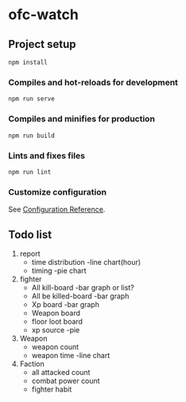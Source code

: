 # ofc-watch

## Project setup
```
npm install
```

### Compiles and hot-reloads for development
```
npm run serve
```

### Compiles and minifies for production
```
npm run build
```

### Lints and fixes files
```
npm run lint
```

### Customize configuration
See [Configuration Reference](https://cli.vuejs.org/config/).


## Todo list
1. report
   * time distribution -line chart(hour)
   * timing -pie chart
2. fighter
   * All kill-board -bar graph or list?
   * All be killed-board -bar graph
   * Xp board -bar graph
   * Weapon board
   * floor loot board
   * xp source -pie
3. Weapon
   * weapon count
   * weapon time -line chart
4. Faction
   * all attacked count
   * combat power count
   * fighter habit
   
